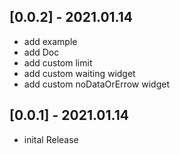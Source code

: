 ## [0.0.2] - 2021.01.14

* add example
* add Doc
* add custom limit
* add custom waiting widget
* add custom noDataOrErrow widget

## [0.0.1] - 2021.01.14

* inital Release
